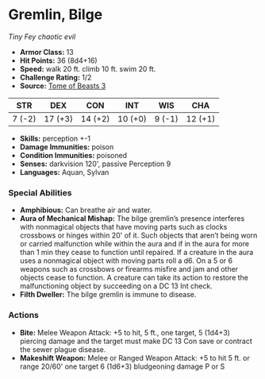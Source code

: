 # Gremlin, Bilge

*Tiny* *Fey* *chaotic evil*

- **Armor Class:** 13
- **Hit Points:** 36 (8d4+16)
- **Speed:** walk 20 ft. climb 10 ft. swim 20 ft.
- **Challenge Rating:** 1/2
- **Source:** [Tome of Beasts 3](https://koboldpress.com/kpstore/product/tome-of-beasts-2-for-5th-edition/)

| STR | DEX | CON | INT | WIS | CHA |
| --- | --- | --- | --- | --- | --- |
| 7 (-2) | 17 (+3) | 14 (+2) | 10 (+0) | 9 (-1) | 12 (+1) |

- **Skills:** perception +-1
- **Damage Immunities:** poison
- **Condition Immunities:** poisoned
- **Senses:** darkvision 120', passive Perception 9
- **Languages:** Aquan, Sylvan
### Special Abilities
- **Amphibious:** Can breathe air and water.
- **Aura of Mechanical Mishap:** The bilge gremlin’s presence interferes with nonmagical objects that have moving parts such as clocks crossbows or hinges within 20' of it. Such objects that aren’t being worn or carried malfunction while within the aura and if in the aura for more than 1 min they cease to function until repaired. If a creature in the aura uses a nonmagical object with moving parts roll a d6. On a 5 or 6 weapons such as crossbows or firearms misfire and jam and other objects cease to function. A creature can take its action to restore the malfunctioning object by succeeding on a DC 13 Int check.
- **Filth Dweller:** The bilge gremlin is immune to disease.
### Actions
- **Bite:** Melee Weapon Attack: +5 to hit, 5 ft., one target, 5 (1d4+3) piercing damage and the target must make DC 13 Con save or contract the sewer plague disease.
- **Makeshift Weapon:** Melee or Ranged Weapon Attack: +5 to hit 5 ft. or range 20/60' one target 6 (1d6+3) bludgeoning damage P or S
